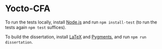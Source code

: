# Yocto-CFA

To run the tests locally, install [Node.js](https://nodejs.org/) and run `npm install-test` (to run the tests again `npm test` suffices).

To build the dissertation, install [LaTeX](https://www.latex-project.org) and [Pygments](http://pygments.org), and run `npm run dissertation`.
